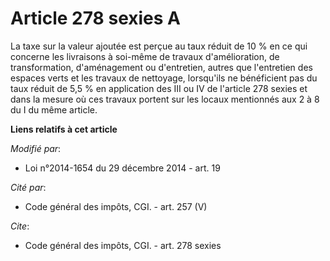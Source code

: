 # Article 278 sexies A

La taxe sur la valeur ajoutée est perçue au taux réduit de 10 % en ce qui concerne les livraisons à soi-même de travaux
d'amélioration, de transformation, d'aménagement ou d'entretien, autres que l'entretien des espaces verts et les travaux de
nettoyage, lorsqu'ils ne bénéficient pas du taux réduit de 5,5 % en application des III ou  IV de l'article 278 sexies et
dans la mesure où ces travaux portent sur les locaux mentionnés aux 2 à 8 du I du même article.

**Liens relatifs à cet article**

_Modifié par_:

  - Loi n°2014-1654 du 29 décembre 2014 - art. 19

_Cité par_:

  - Code général des impôts, CGI. - art. 257 (V)

_Cite_:

  - Code général des impôts, CGI. - art. 278 sexies
